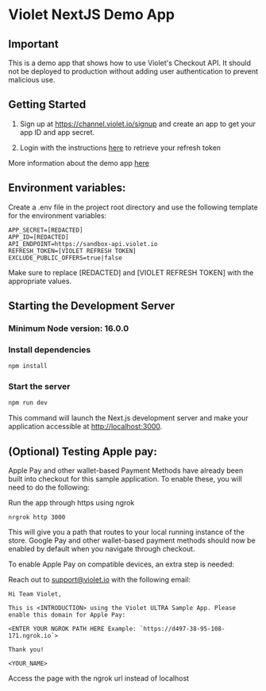 # Violet NextJS Demo App

## Important

This is a demo app that shows how to use Violet's Checkout API. It should not be deployed to production without adding user authentication to prevent malicious use.

## Getting Started

1. Sign up at https://channel.violet.io/signup and create an app to get your app ID and app secret.

2. Login with the instructions [here](https://docs.violet.io/guides/quickstart/postman-login) to retrieve your refresh token

More information about the demo app [here](https://docs.violet.io/guides/violet-sample-app)

## Environment variables:

Create a .env file in the project root directory and use the following template for the environment variables:

```
APP_SECRET=[REDACTED]
APP_ID=[REDACTED]
API_ENDPOINT=https://sandbox-api.violet.io
REFRESH_TOKEN=[VIOLET REFRESH TOKEN]
EXCLUDE_PUBLIC_OFFERS=true|false
```

Make sure to replace [REDACTED] and [VIOLET REFRESH TOKEN] with the appropriate values.

## Starting the Development Server

### Minimum Node version: 16.0.0

### Install dependencies

```bash
npm install
```

### Start the server

```bash
npm run dev
```

This command will launch the Next.js development server and make your application accessible at [http://localhost:3000](http://localhost:3000).

## (Optional) Testing Apple pay:

Apple Pay and other wallet-based Payment Methods have already been built into checkout for this sample application. To enable these, you will need to do the following:

Run the app through https using ngrok

```
nrgrok http 3000
```

This will give you a path that routes to your local running instance of the store. Google Pay and other wallet-based payment methods should now be enabled by default when you navigate through checkout.

To enable Apple Pay on compatible devices, an extra step is needed:

Reach out to support@violet.io with the following email:

```
Hi Team Violet,

This is <INTRODUCTION> using the Violet ULTRA Sample App. Please enable this domain for Apple Pay:

<ENTER YOUR NGROK PATH HERE Example: `https://d497-38-95-108-171.ngrok.io`>

Thank you!

<YOUR_NAME>

```

Access the page with the ngrok url instead of localhost
